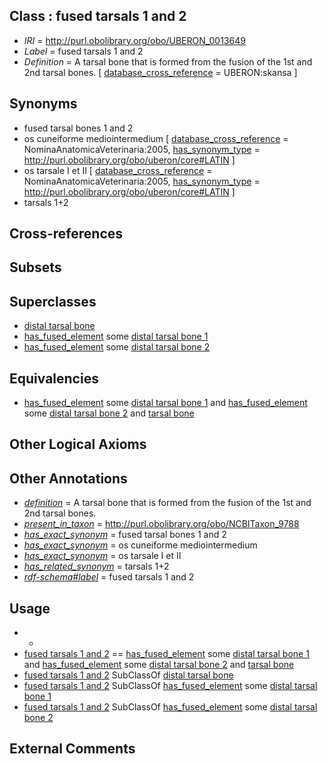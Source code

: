 
## Class : fused tarsals 1 and 2

 * *IRI* = http://purl.obolibrary.org/obo/UBERON_0013649
 * *Label* = fused tarsals 1 and 2
 * *Definition* = A tarsal bone that is formed from the fusion of the 1st and 2nd tarsal bones. [ [database_cross_reference](../../ef/oboInOwl#hasDbXref.md) = UBERON:skansa ]

## Synonyms

 * fused tarsal bones 1 and 2
 * os cuneiforme mediointermedium [ [database_cross_reference](../../ef/oboInOwl#hasDbXref.md) = NominaAnatomicaVeterinaria:2005, [has_synonym_type](../../pe/oboInOwl#hasSynonymType.md) = http://purl.obolibrary.org/obo/uberon/core#LATIN ]
 * os tarsale I et II [ [database_cross_reference](../../ef/oboInOwl#hasDbXref.md) = NominaAnatomicaVeterinaria:2005, [has_synonym_type](../../pe/oboInOwl#hasSynonymType.md) = http://purl.obolibrary.org/obo/uberon/core#LATIN ]
 * tarsals 1+2

## Cross-references


## Subsets


## Superclasses

 * [distal tarsal bone](../../UBERON/21/UBERON_0010721.md)
 * [has_fused_element](../../RO/74/RO_0002374.md) some [distal tarsal bone 1](../../UBERON/52/UBERON_0001452.md)
 * [has_fused_element](../../RO/74/RO_0002374.md) some [distal tarsal bone 2](../../UBERON/53/UBERON_0001453.md)

## Equivalencies

 * [has_fused_element](../../RO/74/RO_0002374.md) some [distal tarsal bone 1](../../UBERON/52/UBERON_0001452.md) and [has_fused_element](../../RO/74/RO_0002374.md) some [distal tarsal bone 2](../../UBERON/53/UBERON_0001453.md) and [tarsal bone](../../UBERON/47/UBERON_0001447.md)

## Other Logical Axioms


## Other Annotations

 * *[definition](../../IAO/15/IAO_0000115.md)* = A tarsal bone that is formed from the fusion of the 1st and 2nd tarsal bones.
 * *[present_in_taxon](../../RO/75/RO_0002175.md)* = http://purl.obolibrary.org/obo/NCBITaxon_9788
 * *[has_exact_synonym](../../ym/oboInOwl#hasExactSynonym.md)* = fused tarsal bones 1 and 2
 * *[has_exact_synonym](../../ym/oboInOwl#hasExactSynonym.md)* = os cuneiforme mediointermedium
 * *[has_exact_synonym](../../ym/oboInOwl#hasExactSynonym.md)* = os tarsale I et II
 * *[has_related_synonym](../../ym/oboInOwl#hasRelatedSynonym.md)* = tarsals 1+2
 * *[rdf-schema#label](../../el/rdf-schema#label.md)* = fused tarsals 1 and 2

## Usage

 * -
 * [fused tarsals 1 and 2](../../UBERON/49/UBERON_0013649.md) == [has_fused_element](../../RO/74/RO_0002374.md) some [distal tarsal bone 1](../../UBERON/52/UBERON_0001452.md) and [has_fused_element](../../RO/74/RO_0002374.md) some [distal tarsal bone 2](../../UBERON/53/UBERON_0001453.md) and [tarsal bone](../../UBERON/47/UBERON_0001447.md)
 * [fused tarsals 1 and 2](../../UBERON/49/UBERON_0013649.md) SubClassOf [distal tarsal bone](../../UBERON/21/UBERON_0010721.md)
 * [fused tarsals 1 and 2](../../UBERON/49/UBERON_0013649.md) SubClassOf [has_fused_element](../../RO/74/RO_0002374.md) some [distal tarsal bone 1](../../UBERON/52/UBERON_0001452.md)
 * [fused tarsals 1 and 2](../../UBERON/49/UBERON_0013649.md) SubClassOf [has_fused_element](../../RO/74/RO_0002374.md) some [distal tarsal bone 2](../../UBERON/53/UBERON_0001453.md)

## External Comments

